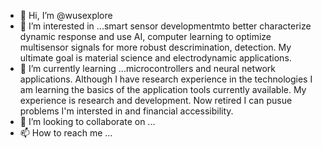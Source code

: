 - 👋 Hi, I’m @wusexplore
- 👀 I’m interested in ...smart sensor developmentmto better characterize dynamic response and use AI, computer learning to optimize multisensor signals for more robust descrimination, detection. My ultimate goal is material science and electrodynamic applications.
- 🌱 I’m currently learning ...microcontrollers and neural network applications. Although I have research experience in the technologies I am learning the basics of the application tools currently available.  My experience is research and development.  Now retired I can pusue problems I'm intersted in and financial accessibility.
- 💞️ I’m looking to collaborate on ...
- 📫 How to reach me ...

<!---
wusexplore/wusexplore is a ✨ special ✨ repository because its `README.md` (this file) appears on your GitHub profile.
You can click the Preview link to take a look at your changes.
--->
